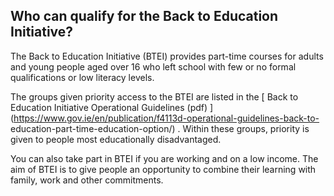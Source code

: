 ##  Who can qualify for the Back to Education Initiative?

The Back to Education Initiative (BTEI) provides part-time courses for adults
and young people aged over 16 who left school with few or no formal
qualifications or low literacy levels.

The groups given priority access to the BTEI are listed in the [ Back to
Education Initiative Operational Guidelines (pdf)
](https://www.gov.ie/en/publication/f4113d-operational-guidelines-back-to-
education-part-time-education-option/) . Within these groups, priority is
given to people most educationally disadvantaged.

You can also take part in BTEI if you are working and on a low income. The aim
of BTEI is to give people an opportunity to combine their learning with
family, work and other commitments.
